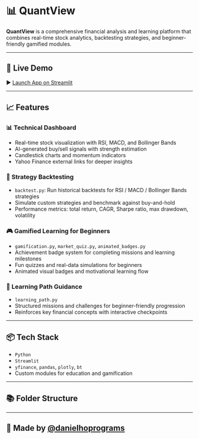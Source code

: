 # 📊 QuantView

**QuantView** is a comprehensive financial analysis and learning platform that combines real-time stock analytics, backtesting strategies, and beginner-friendly gamified modules.

---

## 🚀 Live Demo

▶️ [Launch App on Streamlit](https://quantview-lite-gxplich3pejjzppbbke29g.streamlit.app/)

---

## 📈 Features

### 📊 Technical Dashboard
- Real-time stock visualization with RSI, MACD, and Bollinger Bands
- AI-generated buy/sell signals with strength estimation
- Candlestick charts and momentum indicators
- Yahoo Finance external links for deeper insights

### 🧪 Strategy Backtesting
- `backtest.py`: Run historical backtests for RSI / MACD / Bollinger Bands strategies
- Simulate custom strategies and benchmark against buy-and-hold
- Performance metrics: total return, CAGR, Sharpe ratio, max drawdown, volatility

### 🎮 Gamified Learning for Beginners
- `gamification.py`, `market_quiz.py`, `animated_badges.py`
- Achievement badge system for completing missions and learning milestones
- Fun quizzes and real-data simulations for beginners
- Animated visual badges and motivational learning flow

### 🧭 Learning Path Guidance
- `learning_path.py`
- Structured missions and challenges for beginner-friendly progression
- Reinforces key financial concepts with interactive checkpoints

---

## 📦 Tech Stack

- `Python`
- `Streamlit`
- `yfinance`, `pandas`, `plotly`, `bt`
- Custom modules for education and gamification

---

## 📚 Folder Structure

---

## 🙌 Made by [@danielhoprograms](https://github.com/danielhoprograms)
